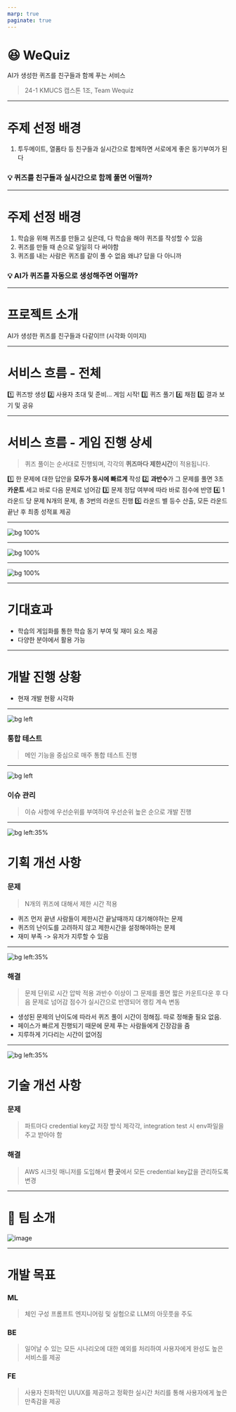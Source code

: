 ```yaml
---
marp: true
paginate: true
---
```



# **😆 WeQuiz**

AI가 생성한 퀴즈를 친구들과 함께 푸는 서비스

> 24-1 KMUCS 캡스톤 1조, Team Wequiz

---

# 주제 선정 배경

1. 투두메이트, 열품타 등 친구들과 실시간으로 함께하면 서로에게 좋은 동기부여가 된다

### 💡 퀴즈를 친구들과 실시간으로 함께 풀면 어떨까?


---

# 주제 선정 배경

1. 학습을 위해 퀴즈를 만들고 싶은데, 다 학습을 해야 퀴즈를 작성할 수 있음
2. 퀴즈를 만들 때 손으로 일일히 다 써야함
3. 퀴즈를 내는 사람은 퀴즈를 같이 풀 수 없음 왜냐? 답을 다 아니까

### 💡 AI가 퀴즈를 자동으로 생성해주면 어떨까?


---

# 프로젝트 소개

AI가 생성한 퀴즈를 친구들과 다같이!!!
(시각화 이미지)


---

# 서비스 흐름 - 전체

1️⃣ 퀴즈방 생성 
2️⃣ 사용자 초대 및 준비... 게임 시작!
3️⃣ 퀴즈 풀기
4️⃣ 채점
5️⃣ 결과 보기 및 공유

---

# 서비스 흐름 - 게임 진행 상세

> 퀴즈 풀이는 순서대로 진행되며,
각각의 **퀴즈마다 제한시간**이 적용됩니다.

1️⃣ 한 문제에 대한 답안을 **모두가 동시에 빠르게** 작성 
2️⃣ **과반수**가 그 문제를 풀면 3초 **카운트** 세고 바로 다음 문제로 넘어감
3️⃣ 문제 정답 여부에 따라 바로 점수에 반영
4️⃣ 1라운드 당 문제 N개의 문제, 총 3번의 라운드 진행
5️⃣ 라운드 별 등수 산출, 모든 라운드 끝난 후 최종 성적표 제공

---

![bg 100%](https://github.com/Team-WeQuiz/wequiz/assets/66217855/0eb72a8f-6594-4adf-8f55-cd13d7af461c)


---

![bg 100%](https://github.com/Team-WeQuiz/wequiz/assets/66217855/bc694516-8983-435e-8d55-159f3d102969)


---

![bg 100%](https://github.com/Team-WeQuiz/wequiz/assets/66217855/f0aafb7c-6ddb-4c5f-8fcd-989ab2f6ba43)

---


# 기대효과
- 학습의 게임화를 통한 학습 동기 부여 및 재미 요소 제공
- 다양한 분야에서 활용 가능

---

# 개발 진행 상황

- 현재 개발 현황 시각화

---

![bg left](https://github.com/Team-WeQuiz/wequiz/assets/66217855/9d5c5ba9-edd9-42e3-85a2-bb14845865cf)

### 통합 테스트
> 메인 기능을 중심으로
매주 통합 테스트 진행

---

![bg left](https://github.com/Team-WeQuiz/wequiz/assets/66217855/4183e229-bfb0-4ea7-bf9f-d802f946814e)



### 이슈 관리
> 이슈 사항에 우선순위를 부여하여
우선순위 높은 순으로 개발 진행


---

![bg left:35%](https://github.com/Team-WeQuiz/wequiz/assets/66217855/0afd6db8-a94e-4e19-ac72-8d2e08eb5e76)


# 기획 개선 사항 
### 문제
> N개의 퀴즈에 대해서 제한 시간 적용
- 퀴즈 먼저 끝낸 사람들이 제한시간 끝날때까지 대기해야하는 문제
- 퀴즈의 난이도를 고려하지 않고 제한시간을 설정해야하는 문제
- 재미 부족 -> 유저가 지루할 수 있음

---

![bg left:35%](https://github.com/Team-WeQuiz/wequiz/assets/66217855/b88bdd94-07ed-4535-abc9-b136c8ccb4bf)

### 해결
> 문제 단위로 시간 압박 적용
과반수 이상이 그 문제를 풀면 짧은 카운트다운 후 다음 문제로 넘어감
점수가 실시간으로 반영되어 랭킹 계속 변동

- 생성된 문제의 난이도에 따라서 퀴즈 풀이 시간이 정해짐. 따로 정해줄 필요 없음.
- 페이스가 빠르게 진행되기 때문에 문제 푸는 사람들에게 긴장감을 줌
- 지루하게 기다리는 시간이 없어짐

---

![bg left:35%](https://github.com/Team-WeQuiz/wequiz/assets/66217855/be25be0f-8275-4379-af4b-dd115a5cbb17)

# 기술 개선 사항
### 문제
> 파트마다 credential key값 저장 방식 제각각,
integration test 시 env파일을 주고 받아야 함
### 해결
> AWS 시크릿 매니저를 도입해서 **한 곳**에서 모든 credential key값을 관리하도록 변경

---

# 🚀 팀 소개
![image](https://github.com/Team-WeQuiz/wequiz/assets/66217855/83759386-f1a1-4ce2-9f06-e391808c163c)


---


# 개발 목표
### ML
> 체인 구성 프롬프트 엔지니어링 및 실험으로  LLM의 아웃풋을 주도
### BE
> 일어날 수 있는 모든 시나리오에 대한 예외를 처리하여 사용자에게 완성도 높은 서비스를 제공
### FE
> 사용자 친화적인 UI/UX를 제공하고 정확한 실시간 처리를 통해 사용자에게 높은 만족감을 제공